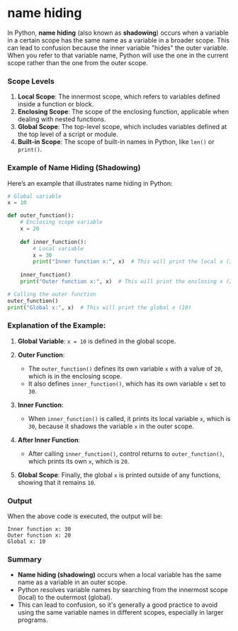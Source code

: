# name hiding
In Python, **name hiding** (also known as **shadowing**) occurs when a variable in a certain scope has the same name as a variable in a broader scope. This can lead to confusion because the inner variable "hides" the outer variable. When you refer to that variable name, Python will use the one in the current scope rather than the one from the outer scope.

### Scope Levels

1. **Local Scope**: The innermost scope, which refers to variables defined inside a function or block.
2. **Enclosing Scope**: The scope of the enclosing function, applicable when dealing with nested functions.
3. **Global Scope**: The top-level scope, which includes variables defined at the top level of a script or module.
4. **Built-in Scope**: The scope of built-in names in Python, like `len()` or `print()`.

### Example of Name Hiding (Shadowing)

Here’s an example that illustrates name hiding in Python:

```python
# Global variable
x = 10

def outer_function():
    # Enclosing scope variable
    x = 20
    
    def inner_function():
        # Local variable
        x = 30
        print("Inner function x:", x)  # This will print the local x (30)
    
    inner_function()
    print("Outer function x:", x)  # This will print the enclosing x (20)

# Calling the outer function
outer_function()
print("Global x:", x)  # This will print the global x (10)
```

### Explanation of the Example:

1. **Global Variable**: `x = 10` is defined in the global scope.

2. **Outer Function**: 
   - The `outer_function()` defines its own variable `x` with a value of `20`, which is in the enclosing scope.
   - It also defines `inner_function()`, which has its own variable `x` set to `30`.

3. **Inner Function**: 
   - When `inner_function()` is called, it prints its local variable `x`, which is `30`, because it shadows the variable `x` in the outer scope.

4. **After Inner Function**: 
   - After calling `inner_function()`, control returns to `outer_function()`, which prints its own `x`, which is `20`.

5. **Global Scope**: Finally, the global `x` is printed outside of any functions, showing that it remains `10`.

### Output

When the above code is executed, the output will be:

```
Inner function x: 30
Outer function x: 20
Global x: 10
```

### Summary

- **Name hiding (shadowing)** occurs when a local variable has the same name as a variable in an outer scope.
- Python resolves variable names by searching from the innermost scope (local) to the outermost (global).
- This can lead to confusion, so it's generally a good practice to avoid using the same variable names in different scopes, especially in larger programs.